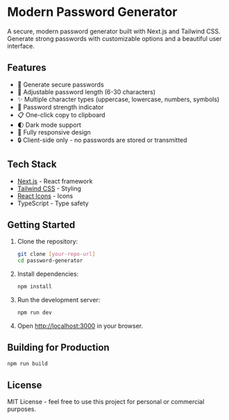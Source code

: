 # Modern Password Generator

A secure, modern password generator built with Next.js and Tailwind CSS. Generate strong passwords with customizable options and a beautiful user interface.

## Features

- 🔐 Generate secure passwords
- 📏 Adjustable password length (6-30 characters)
- ✨ Multiple character types (uppercase, lowercase, numbers, symbols)
- 💪 Password strength indicator
- 📋 One-click copy to clipboard
- 🌓 Dark mode support
- 📱 Fully responsive design
- 🔒 Client-side only - no passwords are stored or transmitted

## Tech Stack

- [Next.js](https://nextjs.org/) - React framework
- [Tailwind CSS](https://tailwindcss.com/) - Styling
- [React Icons](https://react-icons.github.io/react-icons/) - Icons
- TypeScript - Type safety

## Getting Started

1. Clone the repository:

   ```bash
   git clone [your-repo-url]
   cd password-generator
   ```

2. Install dependencies:

   ```bash
   npm install
   ```

3. Run the development server:

   ```bash
   npm run dev
   ```

4. Open [http://localhost:3000](http://localhost:3000) in your browser.

## Building for Production

```bash
npm run build
```

## License

MIT License - feel free to use this project for personal or commercial purposes.
